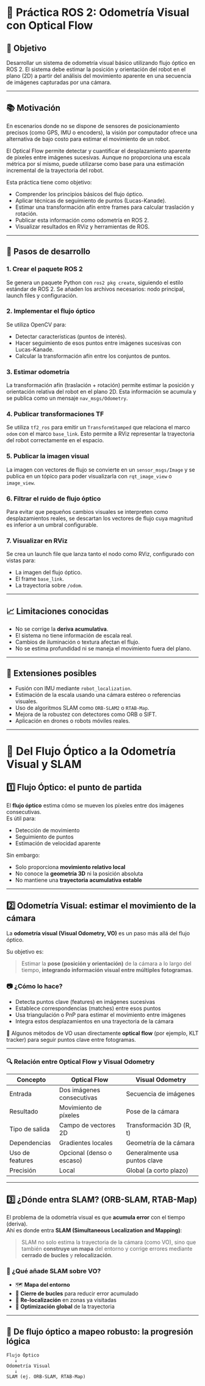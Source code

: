 # 🧠 Práctica ROS 2: Odometría Visual con Optical Flow

## 🎯 Objetivo

Desarrollar un sistema de odometría visual básico utilizando flujo óptico en ROS 2. El sistema debe estimar la posición y orientación del robot en el plano (2D) a partir del análisis del movimiento aparente en una secuencia de imágenes capturadas por una cámara.

---

## 📚 Motivación

En escenarios donde no se dispone de sensores de posicionamiento precisos (como GPS, IMU o encoders), la visión por computador ofrece una alternativa de bajo costo para estimar el movimiento de un robot.

El Optical Flow permite detectar y cuantificar el desplazamiento aparente de píxeles entre imágenes sucesivas. Aunque no proporciona una escala métrica por sí mismo, puede utilizarse como base para una estimación incremental de la trayectoria del robot.

Esta práctica tiene como objetivo:
- Comprender los principios básicos del flujo óptico.
- Aplicar técnicas de seguimiento de puntos (Lucas-Kanade).
- Estimar una transformación afín entre frames para calcular traslación y rotación.
- Publicar esta información como odometría en ROS 2.
- Visualizar resultados en RViz y herramientas de ROS.

---

## 🔧 Pasos de desarrollo

### 1. Crear el paquete ROS 2
Se genera un paquete Python con `ros2 pkg create`, siguiendo el estilo estándar de ROS 2. Se añaden los archivos necesarios: nodo principal, launch files y configuración.

### 2. Implementar el flujo óptico
Se utiliza OpenCV para:
- Detectar características (puntos de interés).
- Hacer seguimiento de esos puntos entre imágenes sucesivas con Lucas-Kanade.
- Calcular la transformación afín entre los conjuntos de puntos.

### 3. Estimar odometría
La transformación afín (traslación + rotación) permite estimar la posición y orientación relativa del robot en el plano 2D. Esta información se acumula y se publica como un mensaje `nav_msgs/Odometry`.

### 4. Publicar transformaciones TF
Se utiliza `tf2_ros` para emitir un `TransformStamped` que relaciona el marco `odom` con el marco `base_link`. Esto permite a RViz representar la trayectoria del robot correctamente en el espacio.

### 5. Publicar la imagen visual
La imagen con vectores de flujo se convierte en un `sensor_msgs/Image` y se publica en un tópico para poder visualizarla con `rqt_image_view` o `image_view`.

### 6. Filtrar el ruido de flujo óptico
Para evitar que pequeños cambios visuales se interpreten como desplazamientos reales, se descartan los vectores de flujo cuya magnitud es inferior a un umbral configurable.

### 7. Visualizar en RViz
Se crea un launch file que lanza tanto el nodo como RViz, configurado con vistas para:
- La imagen del flujo óptico.
- El frame `base_link`.
- La trayectoria sobre `/odom`.

---

## 📈 Limitaciones conocidas

- No se corrige la **deriva acumulativa**.
- El sistema no tiene información de escala real.
- Cambios de iluminación o textura afectan el flujo.
- No se estima profundidad ni se maneja el movimiento fuera del plano.

---

## 🧩 Extensiones posibles

- Fusión con IMU mediante `robot_localization`.
- Estimación de la escala usando una cámara estéreo o referencias visuales.
- Uso de algoritmos SLAM como `ORB-SLAM2` o `RTAB-Map`.
- Mejora de la robustez con detectores como ORB o SIFT.
- Aplicación en drones o robots móviles reales.

---

# 🔗 Del Flujo Óptico a la Odometría Visual y SLAM

## 1️⃣ Flujo Óptico: el punto de partida

El **flujo óptico** estima cómo se mueven los píxeles entre dos imágenes consecutivas.  
Es útil para:

- Detección de movimiento
- Seguimiento de puntos
- Estimación de velocidad aparente

Sin embargo:

- Solo proporciona **movimiento relativo local**
- No conoce la **geometría 3D** ni la posición absoluta
- No mantiene una **trayectoria acumulativa estable**

---

## 2️⃣ Odometría Visual: estimar el movimiento de la cámara

La **odometría visual (Visual Odometry, VO)** es un paso más allá del flujo óptico.

Su objetivo es:

> Estimar la **pose (posición y orientación)** de la cámara a lo largo del tiempo, **integrando información visual entre múltiples fotogramas**.

### 📷 ¿Cómo lo hace?

- Detecta puntos clave (features) en imágenes sucesivas
- Establece correspondencias (matches) entre esos puntos
- Usa triangulación o PnP para estimar el movimiento entre imágenes
- Integra estos desplazamientos en una trayectoria de la cámara

📌 Algunos métodos de VO usan directamente **optical flow** (por ejemplo, KLT tracker) para seguir puntos clave entre fotogramas.

---

### 🔍 Relación entre Optical Flow y Visual Odometry

| Concepto         | Optical Flow                      | Visual Odometry                       |
|------------------|-----------------------------------|----------------------------------------|
| Entrada          | Dos imágenes consecutivas         | Secuencia de imágenes                 |
| Resultado        | Movimiento de píxeles             | Pose de la cámara                     |
| Tipo de salida   | Campo de vectores 2D              | Transformación 3D (R, t)              |
| Dependencias     | Gradientes locales                | Geometría de la cámara                |
| Uso de features  | Opcional (denso o escaso)         | Generalmente usa puntos clave         |
| Precisión        | Local                             | Global (a corto plazo)                |

---

## 3️⃣ ¿Dónde entra SLAM? (ORB-SLAM, RTAB-Map)

El problema de la odometría visual es que **acumula error** con el tiempo (deriva).  
Ahí es donde entra **SLAM (Simultaneous Localization and Mapping)**:

> SLAM no solo estima la trayectoria de la cámara (como VO), sino que también **construye un mapa** del entorno y corrige errores mediante **cerrado de bucles** y **relocalización**.

### 🧱 ¿Qué añade SLAM sobre VO?

- 🗺️ **Mapa del entorno**
- 🔁 **Cierre de bucles** para reducir error acumulado
- 📍 **Re-localización** en zonas ya visitadas
- 🔧 **Optimización global** de la trayectoria

---

## 🧠 De flujo óptico a mapeo robusto: la progresión lógica

```text
Flujo Óptico
   ↓
Odometría Visual
   ↓
SLAM (ej. ORB-SLAM, RTAB-Map)
